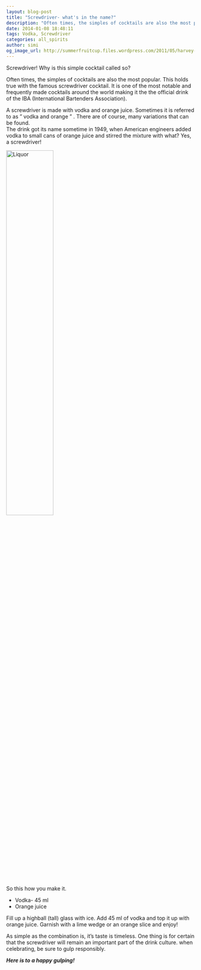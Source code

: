 ```yaml
---
layout: blog-post
title: "Screwdriver- what's in the name?"
description: "Often times, the simples of cocktails are also the most popular. This holds true with the famous screwdriver cocktail. It is one of the most notable and frequently made cocktails around the world making it the the official drink of the IBA."
date: 2014-01-08 18:48:11
tags: Vodka, Screwdriver
categories: all_spirits
author: simi
og_image_url: http://summerfruitcup.files.wordpress.com/2011/05/harvey-wallbanger.jpg
---
```


 Screwdriver! Why is this simple cocktail called so?


 Often times, the simples of cocktails are also the most popular. This holds true with the famous screwdriver cocktail.  It is one of the most notable and frequently made cocktails around the world making it the the official drink of the    IBA (International Bartenders Association).

 A screwdriver is made with vodka and orange juice. Sometimes it is referred to as ” vodka and orange ” . There are of   course, many variations that can be found.  
 The drink got its name sometime in 1949, when American engineers added vodka to small cans of orange juice and stirred  the mixture with what? Yes, a screwdriver!
 
 <img src="http://withfriendship.com/images/g/33402/Screwdriver-(cocktail)-image.jpg" alt="Liquor" width="50%"/>

 So this how you make it.

* Vodka- 45 ml
* Orange juice 


 Fill up a highball (tall) glass with ice. Add 45 ml of vodka and top it up with orange juice. Garnish with a lime wedge  or an orange slice and enjoy!

 As simple as the combination is, it’s taste is timeless. One thing is for certain that the screwdriver will remain an   important part of the drink culture. when celebrating, be sure to gulp responsibly.
 
 ***Here is to a happy gulping!***
